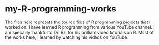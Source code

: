 # my-R-programming-works

The files here represnts the source files of R programming projects that I worked on.
I have learned R programming from various YouTube channel. 
I am specailly thankful to Dr. Rai for his brilliant video tutorials on R. 
Most of the works here, I learned by watching his videos on YouTube.
